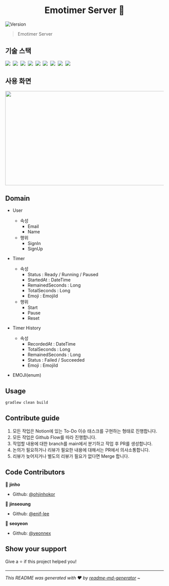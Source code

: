 <h1 align="center">Emotimer Server 👋</h1>
<p>
  <img alt="Version" src="https://img.shields.io/badge/version-1.0.0-blue.svg?cacheSeconds=2592000" />
</p>

> Emotimer Server

## 기술 스택
<p>
  <img src="https://img.shields.io/badge/-SpringBoot-blue"/>&nbsp
  <img src="https://img.shields.io/badge/-JPA-red"/>&nbsp
  <img src="https://img.shields.io/badge/-MySQL-yellow"/>&nbsp
  <img src="https://img.shields.io/badge/-Stomp-orange"/>&nbsp
  <img src="https://img.shields.io/badge/-EC2-orange"/>&nbsp
  <img src="https://img.shields.io/badge/-RDS-orange"/>&nbsp
  <img src="https://img.shields.io/badge/-SpringSecurity-green"/>&nbsp
  <img src="https://img.shields.io/badge/-JWT-blue"/>&nbsp
  <img src="https://img.shields.io/badge/-Querydsl-violet"/>&nbsp
</p>

## 사용 화면
<img src="https://user-images.githubusercontent.com/71378447/212466970-315d93e9-f75e-4ed7-b57b-7faf9f7cc852.png" width="1000" height="300" />

 
## Domain

- User
  - 속성
    - Email
    - Name
  - 행위
    - SignIn
    - SignUp
- Timer
  - 속성
    - Status : Ready / Running / Paused
    - StartedAt : DateTime
    - RemainedSeconds : Long
    - TotalSeconds : Long
    - Emoji : EmojiId
  - 행위
    - Start
    - Pause
    - Reset
- Timer History
  - 속성
    - RecordedAt : DateTime
    - TotalSeconds : Long
    - RemainedSeconds : Long
    - Status : Failed / Succeeded
    - Emoji : EmojiId
    
- EMOJI(enum)


## Usage

```sh
gradlew clean build
```


## Contribute guide

1. 모든 작업은 Notion에 있는 To-Do 이슈 태스크를 구현하는 형태로 진행합니다.
2. 모든 작업은 Github Flow를 따라 진행합니다.
3. 작업할 내용에 대한 branch를 main에서 분기하고 작업 후 PR를 생성합니다.
4. 논의가 필요하거나 리뷰가 필요한 내용에 대해서는 PR에서 의사소통합니다.
5. 리뷰가 늦어지거나 별도의 리뷰가 필요가 없다면 Merge 합니다.
  
  
## Code Contributors

👤 **jinho**

* Github: [@ohjinhokor](https://github.com/ohjinhokor)

👤 **jinseoung**

* Github: [@enif-lee](https://github.com/enif-lee)


👤 **seoyeon**

* Github: [@yeonnex](https://github.com/yeonnex)

## Show your support

Give a ⭐️ if this project helped you!

***
_This README was generated with ❤️ by [readme-md-generator](https://github.com/kefranabg/readme-md-generator)_
~ 

